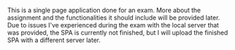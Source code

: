 This is a single page application done for an exam. More about the assignment and the functionalities it should include will be provided later.
Due to issues I've experienced during the exam with the local server that was provided, the SPA is currently not finished, but I will upload the finished SPA with a different server later.
